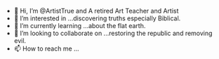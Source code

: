 - 👋 Hi, I’m @ArtistTrue  and 
A retired Art Teacher and Artist
- 👀 I’m interested in ...discovering truths especially Biblical.
- 🌱 I’m currently learning ...about the flat earth.
- 💞️ I’m looking to collaborate on ...restoring the republic and removing evil.
- 📫 How to reach me ... 

<!---
ArtistTrue/ArtistTrue is a ✨ special ✨ repository because its `README.md` (this file) appears on your GitHub profile.
You can click the Preview link to take a look at your changes.
--->
